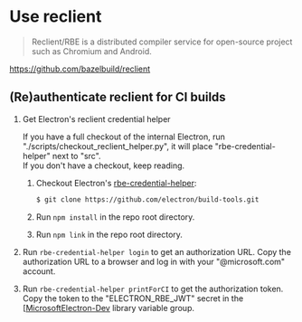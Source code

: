 # Use reclient

> Reclient/RBE is a distributed compiler service for open-source project such as Chromium and Android.

<https://github.com/bazelbuild/reclient>

## (Re)authenticate reclient for CI builds

 1. Get Electron's reclient credential helper

    If you have a full checkout of the internal Electron, run "./scripts/checkout_reclient_helper.py",
    it will place "rbe-credential-helper" next to "src".  
    If you don't have a checkout, keep reading.

     1. Checkout Electron's [rbe-credential-helper][]:
        ```bash
        $ git clone https://github.com/electron/build-tools.git
        ```

     1. Run `npm install` in the repo root directory.

     1. Run `npm link` in the repo root directory.

 1. Run `rbe-credential-helper login` to get an authorization URL.  Copy the authorization URL 
 to a browser and log in with your "@microsoft.com" account.

 1. Run `rbe-credential-helper printForCI` to get the authorization token. Copy the token to the
  "ELECTRON_RBE_JWT" secret in the [[MicrosoftElectron-Dev][] library variable group.

[rbe-credential-helper]: https://devdiv.visualstudio.com/DevDiv/_git/electron-rbe-credential-helper
[MicrosoftElectron-Dev]: https://devdiv.visualstudio.com/DevDiv/_library?itemType=VariableGroups&view=VariableGroupView&variableGroupId=515&path=MicrosoftElectron-Dev
